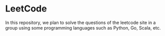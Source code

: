 # LeetCode
In this repository, we plan to solve the questions of the leetcode site in a group using some programming languages such as Python, Go, Scala, etc.
